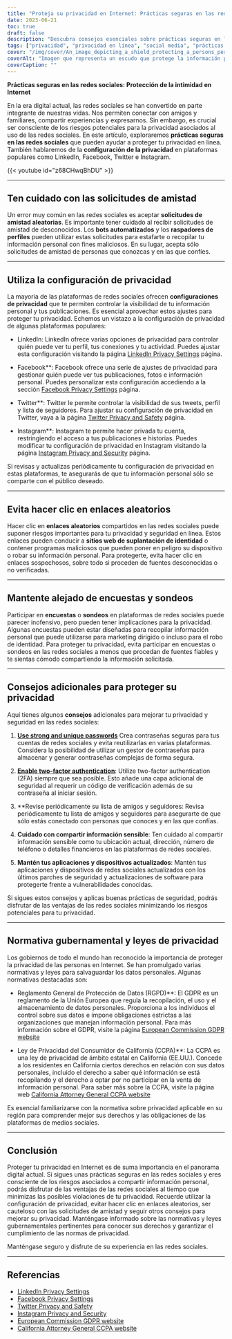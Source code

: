 ```yaml
---
title: "Proteja su privacidad en Internet: Prácticas seguras en las redes sociales"
date: 2023-06-21
toc: true
draft: false
description: "Descubra consejos esenciales sobre prácticas seguras en las redes sociales para proteger su privacidad en línea y conozca la configuración de privacidad de plataformas populares como LinkedIn, Facebook, Twitter e Instagram."
tags: ["privacidad", "privacidad en línea", "social media", "prácticas seguras", "configuración de privacidad", "LinkedIn", "Facebook", "Twitter", "Instagram", "solicitudes de amistad", "enlaces aleatorios", "encuestas", "normativa gubernamental", "GDPR", "CCPA", "ciberseguridad", "protección de datos", "datos personales", "violación de la privacidad", "seguridad digital", "riesgos para la intimidad", "leyes de privacidad", "normativa sobre privacidad", "privacidad de los datos", "seguridad en línea", "protección de la intimidad", "social media privacy", "consejos sobre privacidad", "prácticas de privacidad en línea", "protección de datos personales"]
cover: "/img/cover/An_image_depicting_a_shield_protecting_a_persons_personal.png"
coverAlt: "Imagen que representa un escudo que protege la información personal de una persona mientras utiliza plataformas de redes sociales."
coverCaption: ""
---
```


**Prácticas seguras en las redes sociales: Protección de la intimidad en Internet**

En la era digital actual, las redes sociales se han convertido en parte integrante de nuestras vidas. Nos permiten conectar con amigos y familiares, compartir experiencias y expresarnos. Sin embargo, es crucial ser consciente de los riesgos potenciales para la privacidad asociados al uso de las redes sociales. En este artículo, exploraremos **prácticas seguras en las redes sociales** que pueden ayudar a proteger tu privacidad en línea. También hablaremos de la **configuración de la privacidad** en plataformas populares como LinkedIn, Facebook, Twitter e Instagram.

{{< youtube id="z68CHwqBhDU" >}}

______

## Ten cuidado con las solicitudes de amistad

Un error muy común en las redes sociales es aceptar **solicitudes de amistad aleatorias**. Es importante tener cuidado al recibir solicitudes de amistad de desconocidos. Los **bots automatizados** y los **raspadores de perfiles** pueden utilizar estas solicitudes para estafarte o recopilar tu información personal con fines maliciosos. En su lugar, acepta sólo solicitudes de amistad de personas que conozcas y en las que confíes.

______

## Utiliza la configuración de privacidad

La mayoría de las plataformas de redes sociales ofrecen **configuraciones de privacidad** que te permiten controlar la visibilidad de tu información personal y tus publicaciones. Es esencial aprovechar estos ajustes para proteger tu privacidad. Echemos un vistazo a la configuración de privacidad de algunas plataformas populares:

- LinkedIn: LinkedIn ofrece varias opciones de privacidad para controlar quién puede ver tu perfil, tus conexiones y tu actividad. Puedes ajustar esta configuración visitando la página [LinkedIn Privacy Settings](https://www.linkedin.com/psettings/privacy) página.

- Facebook**: Facebook ofrece una serie de ajustes de privacidad para gestionar quién puede ver tus publicaciones, fotos e información personal. Puedes personalizar esta configuración accediendo a la sección [Facebook Privacy Settings](https://www.facebook.com/settings?tab=privacy) página.

- Twitter**: Twitter le permite controlar la visibilidad de sus tweets, perfil y lista de seguidores. Para ajustar su configuración de privacidad en Twitter, vaya a la página [Twitter Privacy and Safety](https://twitter.com/settings/privacy) página.

- Instagram**: Instagram te permite hacer privada tu cuenta, restringiendo el acceso a tus publicaciones e historias. Puedes modificar tu configuración de privacidad en Instagram visitando la página [Instagram Privacy and Security](https://www.instagram.com/accounts/privacy_and_security/) página.

Si revisas y actualizas periódicamente tu configuración de privacidad en estas plataformas, te asegurarás de que tu información personal sólo se comparte con el público deseado.

______

## Evita hacer clic en enlaces aleatorios

Hacer clic en **enlaces aleatorios** compartidos en las redes sociales puede suponer riesgos importantes para tu privacidad y seguridad en línea. Estos enlaces pueden conducir a **sitios web de suplantación de identidad** o contener programas maliciosos que pueden poner en peligro su dispositivo o robar su información personal. Para protegerte, evita hacer clic en enlaces sospechosos, sobre todo si proceden de fuentes desconocidas o no verificadas.

______

## Mantente alejado de encuestas y sondeos

Participar en **encuestas** o **sondeos** en plataformas de redes sociales puede parecer inofensivo, pero pueden tener implicaciones para la privacidad. Algunas encuestas pueden estar diseñadas para recopilar información personal que puede utilizarse para marketing dirigido o incluso para el robo de identidad. Para proteger tu privacidad, evita participar en encuestas o sondeos en las redes sociales a menos que procedan de fuentes fiables y te sientas cómodo compartiendo la información solicitada.

______

## Consejos adicionales para proteger su privacidad

Aquí tienes algunos **consejos** adicionales para mejorar tu privacidad y seguridad en las redes sociales:

1. [**Use strong and unique passwords**](https://simeononsecurity.com/articles/how-to-create-strong-passwords/) Crea contraseñas seguras para tus cuentas de redes sociales y evita reutilizarlas en varias plataformas. Considera la posibilidad de utilizar un gestor de contraseñas para almacenar y generar contraseñas complejas de forma segura.

2. [**Enable two-factor authentication**](https://simeononsecurity.com/articles/what-are-the-diferent-kinds-of-factors-in-mfa/): Utilize two-factor authentication (2FA) siempre que sea posible. Esto añade una capa adicional de seguridad al requerir un código de verificación además de su contraseña al iniciar sesión.

3. **Revise periódicamente su lista de amigos y seguidores: Revisa periódicamente tu lista de amigos y seguidores para asegurarte de que sólo estás conectado con personas que conoces y en las que confías.

4. **Cuidado con compartir información sensible**: Ten cuidado al compartir información sensible como tu ubicación actual, dirección, número de teléfono o detalles financieros en las plataformas de redes sociales.

5. **Mantén tus aplicaciones y dispositivos actualizados**: Mantén tus aplicaciones y dispositivos de redes sociales actualizados con los últimos parches de seguridad y actualizaciones de software para protegerte frente a vulnerabilidades conocidas.

Si sigues estos consejos y aplicas buenas prácticas de seguridad, podrás disfrutar de las ventajas de las redes sociales minimizando los riesgos potenciales para tu privacidad.

______

## Normativa gubernamental y leyes de privacidad

Los gobiernos de todo el mundo han reconocido la importancia de proteger la privacidad de las personas en Internet. Se han promulgado varias normativas y leyes para salvaguardar los datos personales. Algunas normativas destacadas son:

- Reglamento General de Protección de Datos (RGPD)**: El GDPR es un reglamento de la Unión Europea que regula la recopilación, el uso y el almacenamiento de datos personales. Proporciona a los individuos el control sobre sus datos e impone obligaciones estrictas a las organizaciones que manejan información personal. Para más información sobre el GDPR, visite la página [European Commission GDPR website](https://ec.europa.eu/info/law/law-topic/data-protection_en)

- Ley de Privacidad del Consumidor de California (CCPA)**: La CCPA es una ley de privacidad de ámbito estatal en California (EE.UU.). Concede a los residentes en California ciertos derechos en relación con sus datos personales, incluido el derecho a saber qué información se está recopilando y el derecho a optar por no participar en la venta de información personal. Para saber más sobre la CCPA, visite la página web [California Attorney General CCPA website](https://oag.ca.gov/privacy/ccpa)

Es esencial familiarizarse con la normativa sobre privacidad aplicable en su región para comprender mejor sus derechos y las obligaciones de las plataformas de medios sociales.

______

## Conclusión

Proteger tu privacidad en Internet es de suma importancia en el panorama digital actual. Si sigues unas prácticas seguras en las redes sociales y eres consciente de los riesgos asociados a compartir información personal, podrás disfrutar de las ventajas de las redes sociales al tiempo que minimizas las posibles violaciones de tu privacidad. Recuerde utilizar la configuración de privacidad, evitar hacer clic en enlaces aleatorios, ser cauteloso con las solicitudes de amistad y seguir otros consejos para mejorar su privacidad. Manténgase informado sobre las normativas y leyes gubernamentales pertinentes para conocer sus derechos y garantizar el cumplimiento de las normas de privacidad.

Manténgase seguro y disfrute de su experiencia en las redes sociales.

______

## Referencias

- [LinkedIn Privacy Settings](https://www.linkedin.com/psettings/privacy)
- [Facebook Privacy Settings](https://www.facebook.com/settings?tab=privacy)
- [Twitter Privacy and Safety](https://twitter.com/settings/privacy)
- [Instagram Privacy and Security](https://www.instagram.com/accounts/privacy_and_security/)
- [European Commission GDPR website](https://ec.europa.eu/info/law/law-topic/data-protection_en)
- [California Attorney General CCPA website](https://oag.ca.gov/privacy/ccpa)
